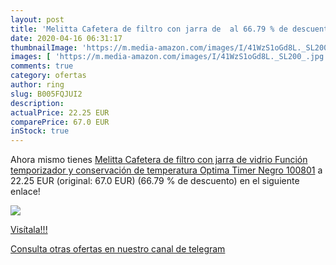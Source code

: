 ```yaml
---
layout: post
title: 'Melitta Cafetera de filtro con jarra de  al 66.79 % de descuento'
date: 2020-04-16 06:31:17
thumbnailImage: 'https://m.media-amazon.com/images/I/41WzS1oGd8L._SL200_.jpg'
images: [ 'https://m.media-amazon.com/images/I/41WzS1oGd8L._SL200_.jpg' ]
comments: true
category: ofertas
author: ring
slug: B005FQJUI2
description:
actualPrice: 22.25 EUR
comparePrice: 67.0 EUR
inStock: true
---
```


Ahora mismo tienes [Melitta Cafetera de filtro con jarra de vidrio  Función temporizador y conservación de temperatura  Optima Timer  Negro  100801](https://www.amazon.com/dp/B005FQJUI2/?tag=redken08-20) a 22.25 EUR (original: 67.0 EUR) (66.79 %  de descuento) en el siguiente enlace!

[![](https://m.media-amazon.com/images/I/41WzS1oGd8L._SL200_.jpg)](https://www.amazon.com/dp/B005FQJUI2/?tag=redken08-20)

[Visítala!!!](https://www.amazon.com/dp/B005FQJUI2/?tag=redken08-20)

[Consulta otras ofertas en nuestro canal de telegram](https://t.me/s/ofertas25)
